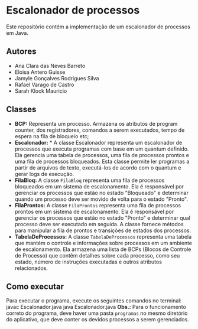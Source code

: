 # Escalonador de processos
Este repositório contém a implementação de um escalonador de processos em Java. 

## Autores
- Ana Clara das Neves Barreto
- Eloisa Antero Guisse
- Jamyle Gonçalves Rodrigues Silva
- Rafael Varago de Castro
- Sarah Klock Mauricio

## Classes
- **BCP:** Representa um processo. Armazena os atributos de program counter, dos registradores, comandos a serem executados, tempo de espera na fila de bloqueio etc;
- **Escalonador:**  * A classe Escalonador representa um escalonador de processos que executa programas com base em um quantum definido. Ela gerencia uma tabela de processos, uma fila de processos prontos e uma fila de processos bloqueados. Esta classe permite ler programas a partir de arquivos de texto, executá-los de acordo com o quantum e gerar logs de execução.
- **FilaBloq:** A classe `FilaBloq` representa uma fila de processos bloqueados em um sistema de escalonamento. Ela é responsável por gerenciar os processos que estão no estado "Bloqueado" e determinar quando um processo deve ser movido de volta para o estado "Pronto".
- **FilaProntos:** A classe `FilaProntos` representa uma fila de processos prontos em um sistema de escalonamento. Ela é responsável por gerenciar os processos que estão no estado "Pronto" e determinar qual processo deve ser executado em seguida. A classe fornece métodos para manipular a fila de prontos e transições de estados dos processos.
- **TabelaDeProcessos:** A classe `TabelaDeProcessos` representa uma tabela que mantém o controle e informações sobre processos em um ambiente de escalonamento. Ela armazena uma lista de BCPs (Blocos de Controle de Processo) que contêm detalhes sobre cada processo, como seu estado, número de instruções executadas e outros atributos relacionados.

## Como executar
Para executar o programa, execute os seguintes comandos no terminal:
  javac Escalonador.java
  java Escalonador.java
**Obs.:** Para o funcionamento correto do programa, deve haver uma pasta `programas` no mesmo diretório do aplicativo, que deve conter os devidos processos a serem gerenciados.
